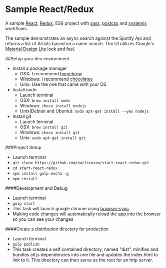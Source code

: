 # Sample React/Redux
A sample [React](http://facebook.github.io/react/), [Redux](http://rackt.github.io/redux/), ES6 project with [sass](http://sass-lang.com/), [postcss](https://github.com/postcss/postcss) and [systemjs](https://github.com/systemjs/systemjs) workflows.

The sample demonstrates an async search against the Spotify Api and returns a list of Artists based on a name search. The UI utilizes Google's [Material Design Lite](http://www.getmdl.io/index.html) look and feel.

##Setup your dev environment

- Install a package manager
    - OSX: I recommend [homebrew](http://brew.sh)
    - Windows: I recommend [chocolatey](https://chocolatey.org)
    - Unix: Use the one that came with your OS
- Install node
    - Launch terminal
    - OSX: ```brew install node```
    - Windows: ```choco install nodejs```
    - Unix(Debian and Ubuntu): ```sudo apt-get install --yes nodejs```
- Install git
    - Launch terminal
    - OSX: ```brew install git```
    - Windows: ```choco install git```
    - Unix: ```sudo apt-get install git```

###Project Setup

- Launch terminal
- ```git clone https://github.com/earlsioson/start-react-redux.git```
- ```cd start-react-redux```
- ```npm install gulp mocha -g```
- ```npm install```

####Development and Debug
- Launch terminal
- ```gulp start```
- This task will launch google chrome using
    [browser-sync](http://www.browsersync.io/)
- Making code changes will automatically reload
    the app into the browser so you can see your changes

####Create a distribution directory for production
- Launch terminal
- ```gulp publish```
- This task creates a self contained
     directory, named "dist", minifies and bundles all js dependencies into one file and updates the index.html to link to it. This directory can then serve as the root for an http server.
